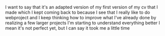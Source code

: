 I want to say that it's an adapted version of my first version of my cv that I made which I kept coming back to because I see that I really like to do webproject and I keep thinking how to improve what I've already done by realizing a few larger projects I'm starting to understand everything better
I mean it's not perfect yet, but I can say it took me a little time 



